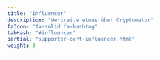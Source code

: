 ```yaml
---
title: "Influencer"
description: "Verbreite etwas über Cryptomator"
faIcon: "fa-solid fa-hashtag"
tabHash: "#influencer"
partial: "supporter-cert-influencer.html"
weight: 3
---
```

